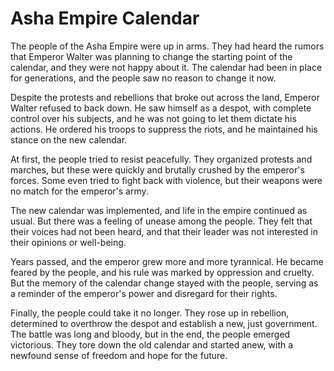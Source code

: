 # Asha Empire Calendar

The people of the Asha Empire were up in arms. They had heard the rumors that Emperor Walter was planning to change the starting point of the calendar, and they were not happy about it. The calendar had been in place for generations, and the people saw no reason to change it now.

Despite the protests and rebellions that broke out across the land, Emperor Walter refused to back down. He saw himself as a despot, with complete control over his subjects, and he was not going to let them dictate his actions. He ordered his troops to suppress the riots, and he maintained his stance on the new calendar.

At first, the people tried to resist peacefully. They organized protests and marches, but these were quickly and brutally crushed by the emperor's forces. Some even tried to fight back with violence, but their weapons were no match for the emperor's army.

The new calendar was implemented, and life in the empire continued as usual. But there was a feeling of unease among the people. They felt that their voices had not been heard, and that their leader was not interested in their opinions or well-being.

Years passed, and the emperor grew more and more tyrannical. He became feared by the people, and his rule was marked by oppression and cruelty. But the memory of the calendar change stayed with the people, serving as a reminder of the emperor's power and disregard for their rights.

Finally, the people could take it no longer. They rose up in rebellion, determined to overthrow the despot and establish a new, just government. The battle was long and bloody, but in the end, the people emerged victorious. They tore down the old calendar and started anew, with a newfound sense of freedom and hope for the future.
